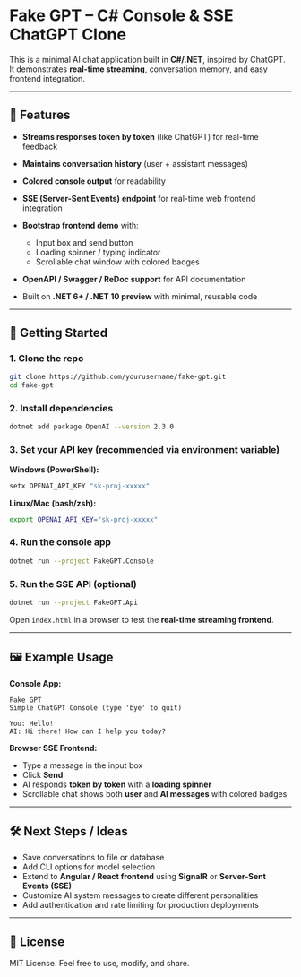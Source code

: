 # Fake GPT – C# Console & SSE ChatGPT Clone

This is a minimal AI chat application built in **C#/.NET**, inspired by ChatGPT. It demonstrates **real-time streaming**, conversation memory, and easy frontend integration.

---

## 🔹 Features

* **Streams responses token by token** (like ChatGPT) for real-time feedback
* **Maintains conversation history** (user + assistant messages)
* **Colored console output** for readability
* **SSE (Server-Sent Events) endpoint** for real-time web frontend integration
* **Bootstrap frontend demo** with:

  * Input box and send button
  * Loading spinner / typing indicator
  * Scrollable chat window with colored badges
* **OpenAPI / Swagger / ReDoc support** for API documentation
* Built on **.NET 6+ / .NET 10 preview** with minimal, reusable code

---

## 🚀 Getting Started

### 1. Clone the repo

```bash
git clone https://github.com/yourusername/fake-gpt.git
cd fake-gpt
```

### 2. Install dependencies

```bash
dotnet add package OpenAI --version 2.3.0
```

### 3. Set your API key (recommended via environment variable)

**Windows (PowerShell):**

```powershell
setx OPENAI_API_KEY "sk-proj-xxxxx"
```

**Linux/Mac (bash/zsh):**

```bash
export OPENAI_API_KEY="sk-proj-xxxxx"
```

### 4. Run the console app

```bash
dotnet run --project FakeGPT.Console
```

### 5. Run the SSE API (optional)

```bash
dotnet run --project FakeGPT.Api
```

Open `index.html` in a browser to test the **real-time streaming frontend**.

---

## 🖼️ Example Usage

**Console App:**

```
Fake GPT
Simple ChatGPT Console (type 'bye' to quit)

You: Hello!
AI: Hi there! How can I help you today?
```

**Browser SSE Frontend:**

* Type a message in the input box
* Click **Send**
* AI responds **token by token** with a **loading spinner**
* Scrollable chat shows both **user** and **AI messages** with colored badges

---

## 🛠️ Next Steps / Ideas

* Save conversations to file or database
* Add CLI options for model selection
* Extend to **Angular / React frontend** using **SignalR** or **Server-Sent Events (SSE)**
* Customize AI system messages to create different personalities
* Add authentication and rate limiting for production deployments

---

## 📜 License

MIT License. Feel free to use, modify, and share.
